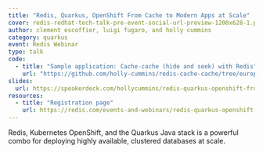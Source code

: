 ```yaml
---
title: "Redis, Quarkus, OpenShift From Cache to Modern Apps at Scale"
cover: redis-redhat-tech-talk-pre-event-social-url-preview-1200x628-1.png
author: clement escoffier, luigi fugaro, and holly cummins
category: quarkus
event: Redis Webinar
type: talk
code:
  - title: "Sample application: Cache-cache (hide and seek) with Redis"
    url: "https://github.com/holly-cummins/redis-cache-cache/tree/europe"
slides: 
  url: https://speakerdeck.com/hollycummins/redis-quarkus-openshift-from-cache-to-modern-apps-at-scale
resources:
  - title: "Registration page"
    url: https://redis.com/events-and-webinars/redis-quarkus-openshift-from-cache-to-modern-apps-at-scale/
---
```


Redis, Kubernetes OpenShift, and the Quarkus Java stack is a powerful combo for deploying highly available, clustered databases at scale.